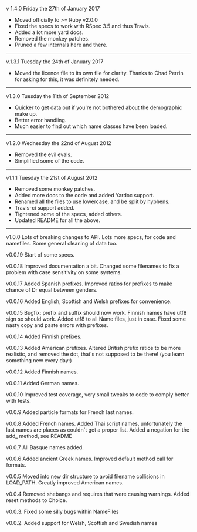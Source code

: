 v 1.4.0 Friday the 27th of January 2017

* Moved officially to >= Ruby v2.0.0
* Fixed the specs to work with RSpec 3.5 and thus Travis.
* Added a lot more yard docs.
* Removed the monkey patches.
* Pruned a few internals here and there.

----

v.1.3.1 Tuesday the 24th of January 2017

* Moved the licence file to its own file for clarity. Thanks to Chad Perrin for asking for this, it was definitely needed.

----

v1.3.0 Tuesday the 11th of September 2012

* Quicker to get data out if you're not bothered about the demographic make up.
* Better error handling.
* Much easier to find out which name classes have been loaded.

----

v1.2.0 Wednesday the 22nd of August 2012

* Removed the evil evals.
* Simplified some of the code.

----

v1.1.1 Tuesday the 21st of August 2012

* Removed some monkey patches.
* Added more docs to the code and added Yardoc support.
* Renamed all the files to use lowercase, and be split by hyphens.
* Travis-ci support added.
* Tightened some of the specs, added others.
* Updated README for all the above.

----

v1.0.0 Lots of breaking changes to API. Lots more specs, for code and namefiles. Some general cleaning of data too.

v0.0.19 Start of some specs.

v0.0.18 Improved documentation a bit. Changed some filenames to fix a problem with case sensitivity on some systems.

v0.0.17 Added Spanish prefixes. Improved ratios for prefixes to make chance of Dr equal between genders.

v0.0.16 Added English, Scottish and Welsh prefixes for convenience.

v0.0.15 Bugfix: prefix and suffix should now work. Finnish names have utf8 sign so should work. Added utf8 to all Name files, just in case. Fixed some nasty copy and paste errors with prefixes.

v0.0.14 Added Finnish prefixes.

v0.0.13 Added American prefixes. Altered British prefix ratios to be more realistic, and removed the dot, that's not supposed to be there! (you learn something new every day:)

v0.0.12 Added Finnish names.

v0.0.11 Added German names.

v0.0.10 Improved test coverage, very small tweaks to code to comply better with tests.

v0.0.9 Added particle formats for French last names.

v0.0.8 Added French names. Added Thai script names, unfortunately the last names are places as couldn't get a proper list. Added a negation for the add_ method, see README

v0.0.7  All Basque names added.

v0.0.6 Added ancient Greek names. Improved default method call for formats.

v0.0.5 Moved into new dir structure to avoid filename collisions in LOAD_PATH. Greatly improved American names.

v0.0.4 Removed shebangs and requires that were causing warnings. Added reset methods to Choice.

v0.0.3. Fixed some silly bugs within NameFiles

v0.0.2. Added support for Welsh, Scottish and Swedish names
